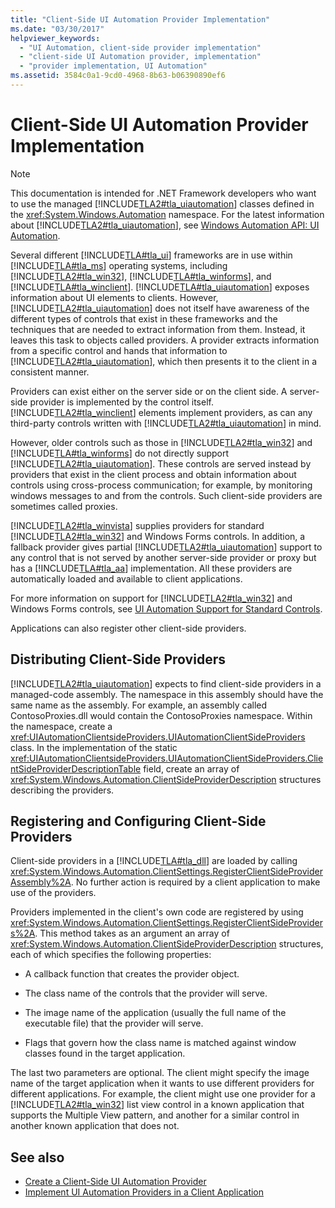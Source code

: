 ```yaml
---
title: "Client-Side UI Automation Provider Implementation"
ms.date: "03/30/2017"
helpviewer_keywords: 
  - "UI Automation, client-side provider implementation"
  - "client-side UI Automation provider, implementation"
  - "provider implementation, UI Automation"
ms.assetid: 3584c0a1-9cd0-4968-8b63-b06390890ef6
---
```

# Client-Side UI Automation Provider Implementation
> [!NOTE]
>  This documentation is intended for .NET Framework developers who want to use the managed [!INCLUDE[TLA2#tla_uiautomation](../../../includes/tla2sharptla-uiautomation-md.md)] classes defined in the <xref:System.Windows.Automation> namespace. For the latest information about [!INCLUDE[TLA2#tla_uiautomation](../../../includes/tla2sharptla-uiautomation-md.md)], see [Windows Automation API: UI Automation](https://go.microsoft.com/fwlink/?LinkID=156746).  
  
 Several different [!INCLUDE[TLA#tla_ui](../../../includes/tlasharptla-ui-md.md)] frameworks are in use within [!INCLUDE[TLA#tla_ms](../../../includes/tlasharptla-ms-md.md)] operating systems, including [!INCLUDE[TLA2#tla_win32](../../../includes/tla2sharptla-win32-md.md)], [!INCLUDE[TLA#tla_winforms](../../../includes/tlasharptla-winforms-md.md)], and [!INCLUDE[TLA#tla_winclient](../../../includes/tlasharptla-winclient-md.md)]. [!INCLUDE[TLA#tla_uiautomation](../../../includes/tlasharptla-uiautomation-md.md)] exposes information about UI elements to clients. However, [!INCLUDE[TLA2#tla_uiautomation](../../../includes/tla2sharptla-uiautomation-md.md)] does not itself have awareness of the different types of controls that exist in these frameworks and the techniques that are needed to extract information from them. Instead, it leaves this task to objects called providers. A provider extracts information from a specific control and hands that information to [!INCLUDE[TLA2#tla_uiautomation](../../../includes/tla2sharptla-uiautomation-md.md)], which then presents it to the client in a consistent manner.  
  
 Providers can exist either on the server side or on the client side. A server-side provider is implemented by the control itself. [!INCLUDE[TLA2#tla_winclient](../../../includes/tla2sharptla-winclient-md.md)] elements implement providers, as can any third-party controls written with [!INCLUDE[TLA2#tla_uiautomation](../../../includes/tla2sharptla-uiautomation-md.md)] in mind.  
  
 However, older controls such as those in [!INCLUDE[TLA2#tla_win32](../../../includes/tla2sharptla-win32-md.md)] and [!INCLUDE[TLA#tla_winforms](../../../includes/tlasharptla-winforms-md.md)] do not directly support [!INCLUDE[TLA2#tla_uiautomation](../../../includes/tla2sharptla-uiautomation-md.md)]. These controls are served instead by providers that exist in the client process and obtain information about controls using cross-process communication; for example, by monitoring windows messages to and from the controls. Such client-side providers are sometimes called proxies.  
  
 [!INCLUDE[TLA2#tla_winvista](../../../includes/tla2sharptla-winvista-md.md)] supplies providers for standard [!INCLUDE[TLA2#tla_win32](../../../includes/tla2sharptla-win32-md.md)] and Windows Forms controls. In addition, a fallback provider gives partial [!INCLUDE[TLA2#tla_uiautomation](../../../includes/tla2sharptla-uiautomation-md.md)] support to any control that is not served by another server-side provider or proxy but has a [!INCLUDE[TLA#tla_aa](../../../includes/tlasharptla-aa-md.md)] implementation. All these providers are automatically loaded and available to client applications.  
  
 For more information on support for [!INCLUDE[TLA2#tla_win32](../../../includes/tla2sharptla-win32-md.md)] and Windows Forms controls, see [UI Automation Support for Standard Controls](../../../docs/framework/ui-automation/ui-automation-support-for-standard-controls.md).  
  
 Applications can also register other client-side providers.  
  
<a name="Distributing_Client-Side_Providers"></a>   
## Distributing Client-Side Providers  
 [!INCLUDE[TLA2#tla_uiautomation](../../../includes/tla2sharptla-uiautomation-md.md)] expects to find client-side providers in a managed-code assembly. The namespace in this assembly should have the same name as the assembly. For example, an assembly called ContosoProxies.dll would contain the ContosoProxies namespace. Within the namespace, create a <xref:UIAutomationClientsideProviders.UIAutomationClientSideProviders> class. In the implementation of the static <xref:UIAutomationClientsideProviders.UIAutomationClientSideProviders.ClientSideProviderDescriptionTable> field, create an array of <xref:System.Windows.Automation.ClientSideProviderDescription> structures describing the providers.  
  
<a name="Registering_and_Configuring_Client-Side_Providers"></a>   
## Registering and Configuring Client-Side Providers  
 Client-side providers in a [!INCLUDE[TLA#tla_dll](../../../includes/tlasharptla-dll-md.md)] are loaded by calling <xref:System.Windows.Automation.ClientSettings.RegisterClientSideProviderAssembly%2A>. No further action is required by a client application to make use of the providers.  
  
 Providers implemented in the client's own code are registered by using <xref:System.Windows.Automation.ClientSettings.RegisterClientSideProviders%2A>. This method takes as an argument an array of <xref:System.Windows.Automation.ClientSideProviderDescription> structures, each of which specifies the following properties:  
  
-   A callback function that creates the provider object.  
  
-   The class name of the controls that the provider will serve.  
  
-   The image name of the application (usually the full name of the executable file) that the provider will serve.  
  
-   Flags that govern how the class name is matched against window classes found in the target application.  
  
 The last two parameters are optional. The client might specify the image name of the target application when it wants to use different providers for different applications. For example, the client might use one provider for a [!INCLUDE[TLA2#tla_win32](../../../includes/tla2sharptla-win32-md.md)] list view control in a known application that supports the Multiple View pattern, and another for a similar control in another known application that does not.  
  
## See also
- [Create a Client-Side UI Automation Provider](../../../docs/framework/ui-automation/create-a-client-side-ui-automation-provider.md)
- [Implement UI Automation Providers in a Client Application](../../../docs/framework/ui-automation/implement-ui-automation-providers-in-a-client-application.md)
